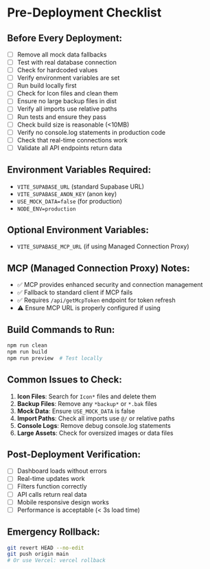 # Pre-Deployment Checklist

## Before Every Deployment:

- [ ] Remove all mock data fallbacks
- [ ] Test with real database connection
- [ ] Check for hardcoded values
- [ ] Verify environment variables are set
- [ ] Run build locally first
- [ ] Check for Icon files and clean them
- [ ] Ensure no large backup files in dist
- [ ] Verify all imports use relative paths
- [ ] Run tests and ensure they pass
- [ ] Check build size is reasonable (<10MB)
- [ ] Verify no console.log statements in production code
- [ ] Check that real-time connections work
- [ ] Validate all API endpoints return data

## Environment Variables Required:

- `VITE_SUPABASE_URL` (standard Supabase URL)
- `VITE_SUPABASE_ANON_KEY` (anon key)
- `USE_MOCK_DATA=false` (for production)
- `NODE_ENV=production`

## Optional Environment Variables:

- `VITE_SUPABASE_MCP_URL` (if using Managed Connection Proxy)

## MCP (Managed Connection Proxy) Notes:

- ✅ MCP provides enhanced security and connection management
- ✅ Fallback to standard client if MCP fails
- ✅ Requires `/api/getMcpToken` endpoint for token refresh
- ⚠️ Ensure MCP URL is properly configured if using

## Build Commands to Run:

```bash
npm run clean
npm run build
npm run preview  # Test locally
```

## Common Issues to Check:

1. **Icon Files**: Search for `Icon*` files and delete them
2. **Backup Files**: Remove any `*backup*` or `*.bak` files
3. **Mock Data**: Ensure `USE_MOCK_DATA` is false
4. **Import Paths**: Check all imports use `@/` or relative paths
5. **Console Logs**: Remove debug console.log statements
6. **Large Assets**: Check for oversized images or data files

## Post-Deployment Verification:

- [ ] Dashboard loads without errors
- [ ] Real-time updates work
- [ ] Filters function correctly
- [ ] API calls return real data
- [ ] Mobile responsive design works
- [ ] Performance is acceptable (< 3s load time)

## Emergency Rollback:

```bash
git revert HEAD --no-edit
git push origin main
# Or use Vercel: vercel rollback
```
